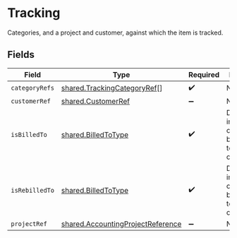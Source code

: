 # Tracking

Categories, and a project and customer, against which the item is tracked.


## Fields

| Field                                                                                         | Type                                                                                          | Required                                                                                      | Description                                                                                   |
| --------------------------------------------------------------------------------------------- | --------------------------------------------------------------------------------------------- | --------------------------------------------------------------------------------------------- | --------------------------------------------------------------------------------------------- |
| `categoryRefs`                                                                                | [shared.TrackingCategoryRef](../../../sdk/models/shared/trackingcategoryref.md)[]             | :heavy_check_mark:                                                                            | N/A                                                                                           |
| `customerRef`                                                                                 | [shared.CustomerRef](../../../sdk/models/shared/customerref.md)                               | :heavy_minus_sign:                                                                            | N/A                                                                                           |
| `isBilledTo`                                                                                  | [shared.BilledToType](../../../sdk/models/shared/billedtotype.md)                             | :heavy_check_mark:                                                                            | Defines if the invoice or credit note is billed/rebilled to a project or customer.            |
| `isRebilledTo`                                                                                | [shared.BilledToType](../../../sdk/models/shared/billedtotype.md)                             | :heavy_check_mark:                                                                            | Defines if the invoice or credit note is billed/rebilled to a project or customer.            |
| `projectRef`                                                                                  | [shared.AccountingProjectReference](../../../sdk/models/shared/accountingprojectreference.md) | :heavy_minus_sign:                                                                            | N/A                                                                                           |